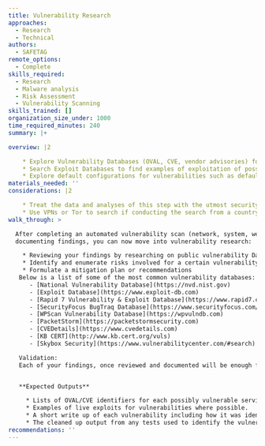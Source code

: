 ```yaml
---
title: Vulnerability Research
approaches:
  - Research
  - Technical
authors:
  - SAFETAG
remote_options:
  - Complete
skills_required:
  - Research
  - Malware analysis
  - Risk Assessment
  - Vulnerability Scanning
skills_trained: []
organization_size_under: 1000
time_required_minutes: 240
summary: |+

overview: |2

    * Explore Vulnerability Databases (OVAL, CVE, vendor advisories) for potential risks of systems and software used on servers, user devices, and online services (including the organization's website/CMS)
    * Search Exploit Databases to find examples of exploitation of possible vulnerabilities identified.
    * Explore default configurations for vulnerabilities such as default passwords or users.
materials_needed: ''
considerations: |2

    * Treat the data and analyses of this step with the utmost security.
    * Use VPNs or Tor to search if conducting the search from a country that is highly competitive with the organization's country, or is known to surveil.
walk_through: >

  After completing an automated vulnerability scan (network, system, webapp) and
  documenting findings, you can now move into vulnerability research:

    * Reviewing your findings by researching on public vulnerability Databases about the vulnerability that you have found.
    * Identify and enumerate risks involved for a certain vulnerability
    * Formulate a mitigation plan or recommendations
   Below is a list of some of the most common vulnerability databases:
      - [National Vulnerability Database](https://nvd.nist.gov)
      - [Exploit Database](https://www.exploit-db.com)
      - [Rapid 7 Vulnerability & Exploit Database](https://www.rapid7.com/db)
      - [SecurityFocus BugTraq Database](https://www.securityfocus.com/bid)
      - [WPScan Vulnerability Database](https://wpvulndb.com)
      - [PacketStorm](https://packetstormsecurity.com)
      - [CVEDetails](https://www.cvedetails.com)
      - [KB CERT](http://www.kb.cert.org/vuls)
      - [Skybox Security](https://www.vulnerabilitycenter.com/#search)

   Validation:
   Each of your findings, once reviewed and documented will be enough for your report. However, if you and the organization agreed to verify findings and vulnerability truly exist, you may refer to Penetration Testing resources within SAFETAG framework.


   **Expected Outputs**

     * Lists of OVAL/CVE identifiers for each possibly vulnerable service/system.
     * Examples of live exploits for vulnerabilities where possible.
     * A short write up of each vulnerability including how it was identified.
     * The cleaned up output from any tests used to identify the vulnerability.
recommendations: ''
---
```


